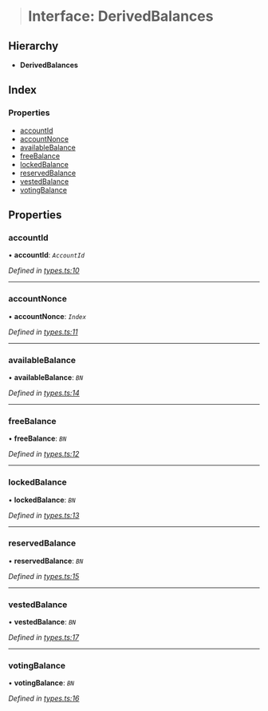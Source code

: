 > # Interface: DerivedBalances

## Hierarchy

* **DerivedBalances**

## Index

### Properties

* [accountId](_types_.derivedbalances.md#accountid)
* [accountNonce](_types_.derivedbalances.md#accountnonce)
* [availableBalance](_types_.derivedbalances.md#availablebalance)
* [freeBalance](_types_.derivedbalances.md#freebalance)
* [lockedBalance](_types_.derivedbalances.md#lockedbalance)
* [reservedBalance](_types_.derivedbalances.md#reservedbalance)
* [vestedBalance](_types_.derivedbalances.md#vestedbalance)
* [votingBalance](_types_.derivedbalances.md#votingbalance)

## Properties

###  accountId

• **accountId**: *`AccountId`*

*Defined in [types.ts:10](https://github.com/polkadot-js/api/blob/c7c76f6/packages/api-derive/src/types.ts#L10)*

___

###  accountNonce

• **accountNonce**: *`Index`*

*Defined in [types.ts:11](https://github.com/polkadot-js/api/blob/c7c76f6/packages/api-derive/src/types.ts#L11)*

___

###  availableBalance

• **availableBalance**: *`BN`*

*Defined in [types.ts:14](https://github.com/polkadot-js/api/blob/c7c76f6/packages/api-derive/src/types.ts#L14)*

___

###  freeBalance

• **freeBalance**: *`BN`*

*Defined in [types.ts:12](https://github.com/polkadot-js/api/blob/c7c76f6/packages/api-derive/src/types.ts#L12)*

___

###  lockedBalance

• **lockedBalance**: *`BN`*

*Defined in [types.ts:13](https://github.com/polkadot-js/api/blob/c7c76f6/packages/api-derive/src/types.ts#L13)*

___

###  reservedBalance

• **reservedBalance**: *`BN`*

*Defined in [types.ts:15](https://github.com/polkadot-js/api/blob/c7c76f6/packages/api-derive/src/types.ts#L15)*

___

###  vestedBalance

• **vestedBalance**: *`BN`*

*Defined in [types.ts:17](https://github.com/polkadot-js/api/blob/c7c76f6/packages/api-derive/src/types.ts#L17)*

___

###  votingBalance

• **votingBalance**: *`BN`*

*Defined in [types.ts:16](https://github.com/polkadot-js/api/blob/c7c76f6/packages/api-derive/src/types.ts#L16)*